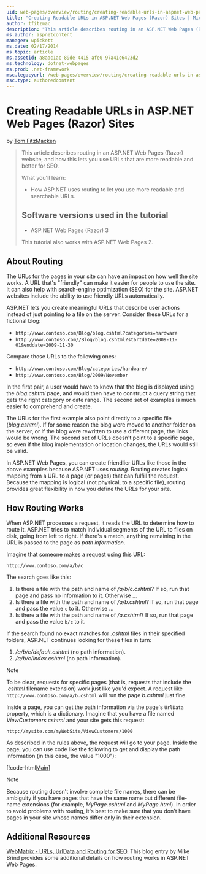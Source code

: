 ```yaml
---
uid: web-pages/overview/routing/creating-readable-urls-in-aspnet-web-pages-sites
title: "Creating Readable URLs in ASP.NET Web Pages (Razor) Sites | Microsoft Docs"
author: tfitzmac
description: "This article describes routing in an ASP.NET Web Pages (Razor) website, and how this lets you use URLs that are more readable and better for SEO. What you'll..."
ms.author: aspnetcontent
manager: wpickett
ms.date: 02/17/2014
ms.topic: article
ms.assetid: a8aac1ac-89de-4415-afe0-97a41c6423d2
ms.technology: dotnet-webpages
ms.prod: .net-framework
msc.legacyurl: /web-pages/overview/routing/creating-readable-urls-in-aspnet-web-pages-sites
msc.type: authoredcontent
---
```

Creating Readable URLs in ASP.NET Web Pages (Razor) Sites
====================
by [Tom FitzMacken](https://github.com/tfitzmac)

> This article describes routing in an ASP.NET Web Pages (Razor) website, and how this lets you use URLs that are more readable and better for SEO.
> 
> What you'll learn:
> 
> - How ASP.NET uses routing to let you use more readable and searchable URLs.
>   
> 
> ## Software versions used in the tutorial
> 
> 
> - ASP.NET Web Pages (Razor) 3
>   
> 
> This tutorial also works with ASP.NET Web Pages 2.


## About Routing

The URLs for the pages in your site can have an impact on how well the site works. A URL that's &quot;friendly&quot; can make it easier for people to use the site. It can also help with search-engine optimization (SEO) for the site. ASP.NET websites include the ability to use friendly URLs automatically.

ASP.NET lets you create meaningful URLs that describe user actions instead of just pointing to a file on the server. Consider these URLs for a fictional blog:

- `http://www.contoso.com/Blog/blog.cshtml?categories=hardware`
- `http://www.contoso.com//Blog/blog.cshtml?startdate=2009-11-01&enddate=2009-11-30`

Compare those URLs to the following ones:

- `http://www.contoso.com/Blog/categories/hardware/`
- `http://www.contoso.com/Blog/2009/November`

In the first pair, a user would have to know that the blog is displayed using the *blog.cshtml* page, and would then have to construct a query string that gets the right category or date range. The second set of examples is much easier to comprehend and create.

The URLs for the first example also point directly to a specific file (*blog.cshtml*). If for some reason the blog were moved to another folder on the server, or if the blog were rewritten to use a different page, the links would be wrong. The second set of URLs doesn't point to a specific page, so even if the blog implementation or location changes, the URLs would still be valid.

In ASP.NET Web Pages, you can create friendlier URLs like those in the above examples because ASP.NET uses *routing*. Routing creates logical mapping from a URL to a page (or pages) that can fulfill the request. Because the mapping is logical (not physical, to a specific file), routing provides great flexibility in how you define the URLs for your site.

## How Routing Works

When ASP.NET processes a request, it reads the URL to determine how to route it. ASP.NET tries to match individual segments of the URL to files on disk, going from left to right. If there's a match, anything remaining in the URL is passed to the page as *path information*.

Imagine that someone makes a request using this URL:

`http://www.contoso.com/a/b/c`

The search goes like this:

1. Is there a file with the path and name of */a/b/c.cshtml*? If so, run that page and pass no information to it. Otherwise ...
2. Is there a file with the path and name of */a/b.cshtml*? If so, run that page and pass the value `c` to it. Otherwise …
3. Is there a file with the path and name of */a.cshtml*? If so, run that page and pass the value `b/c` to it.

If the search found no exact matches for *.cshtml* files in their specified folders, ASP.NET continues looking for these files in turn:

1. */a/b/c/default.cshtml* (no path information).
2. */a/b/c/index.cshtml* (no path information).

> [!NOTE]
> To be clear, requests for specific pages (that is, requests that include the *.cshtml* filename extension) work just like you'd expect. A request like `http://www.contoso.com/a/b.cshtml` will run the page *b.cshtml* just fine.


Inside a page, you can get the path information via the page's `UrlData` property, which is a dictionary. Imagine that you have a file named *ViewCustomers.cshtml* and your site gets this request:

`http://mysite.com/myWebSite/ViewCustomers/1000`

As described in the rules above, the request will go to your page. Inside the page, you can use code like the following to get and display the path information (in this case, the value &quot;1000&quot;):

[!code-html[Main](creating-readable-urls-in-aspnet-web-pages-sites/samples/sample1.html)]

> [!NOTE]
> Because routing doesn't involve complete file names, there can be ambiguity if you have pages that have the same name but different file-name extensions (for example, *MyPage.cshtml* and *MyPage.html*). In order to avoid problems with routing, it's best to make sure that you don't have pages in your site whose names differ only in their extension.


<a id="Additional_Resources"></a>
## Additional Resources

[WebMatrix - URLs, UrlData and Routing for SEO](http://www.mikesdotnetting.com/Article/165/WebMatrix-URLs-UrlData-and-Routing-for-SEO). This blog entry by Mike Brind provides some additional details on how routing works in ASP.NET Web Pages.

